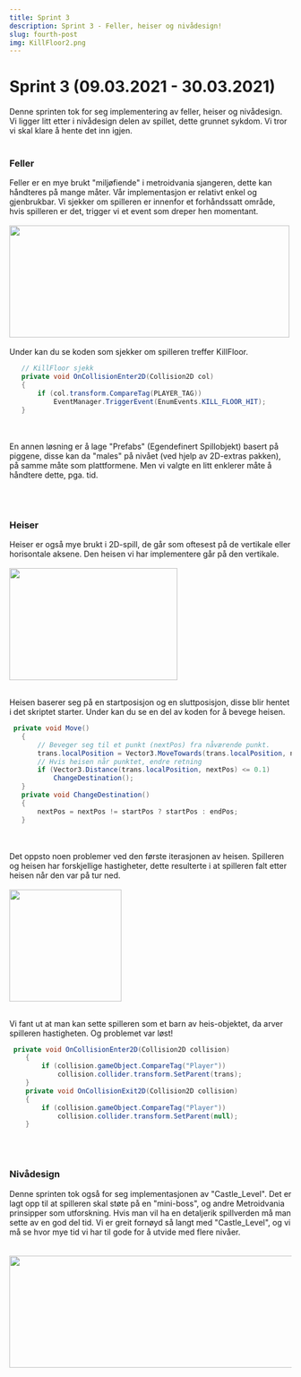 ```yaml
---
title: Sprint 3
description: Sprint 3 - Feller, heiser og nivådesign!
slug: fourth-post
img: KillFloor2.png
---
```

# Sprint 3  (09.03.2021 - 30.03.2021)
Denne sprinten tok for seg implementering av feller, heiser og nivådesign. Vi ligger litt etter i nivådesign delen av spillet, 
dette grunnet sykdom. Vi tror vi skal klare å hente det inn igjen.
<br><br/>

### Feller
Feller er en mye brukt "miljøfiende" i metroidvania sjangeren, dette kan håndteres på mange måter. Vår implementasjon er relativt enkel og gjenbrukbar.
Vi sjekker om spilleren er innenfor et forhåndssatt område, hvis spilleren er det, trigger vi et event som dreper
hen momentant.
<br><br/>
<img src="https://i.imgur.com/g5ycQPT.gif" width="500" height="200" />
<br><br/>
Under kan du se koden som sjekker om spilleren treffer KillFloor.
 ``` csharp
    // KillFloor sjekk
    private void OnCollisionEnter2D(Collision2D col)
    {
        if (col.transform.CompareTag(PLAYER_TAG))
            EventManager.TriggerEvent(EnumEvents.KILL_FLOOR_HIT);
    }
 ```
<br></br>
En annen løsning er å lage "Prefabs" (Egendefinert Spillobjekt) basert på piggene, disse kan da "males" på
nivået (ved hjelp av 2D-extras pakken), på samme måte som plattformene. Men vi valgte en litt enklerer måte å håndtere dette, pga. tid.

<br><br/>
### Heiser
Heiser er også mye brukt i 2D-spill, de går som oftesest på de vertikale eller horisontale aksene. Den heisen vi har implementere går på den
vertikale.
<br><br/>
<img src="https://i.imgur.com/Qa98tif.gif" width="300" height="200" />
<br><br/>

Heisen baserer seg på en startposisjon og en sluttposisjon, disse blir hentet i det skriptet starter. Under kan du se en del av 
koden for å bevege heisen.
 ``` csharp
  private void Move()
    {
        // Beveger seg til et punkt (nextPos) fra nåværende punkt.
        trans.localPosition = Vector3.MoveTowards(trans.localPosition, nextPos, speed * Time.deltaTime);
        // Hvis heisen når punktet, endre retning
        if (Vector3.Distance(trans.localPosition, nextPos) <= 0.1)
            ChangeDestination(); 
    }
    private void ChangeDestination()
    {
        nextPos = nextPos != startPos ? startPos : endPos;
    }
 ```
<br><br/>
Det oppsto noen problemer ved den første iterasjonen av heisen. Spilleren og heisen har forskjellige hastigheter, dette resulterte i at
spilleren falt etter heisen når den var på tur ned.
<br><br/>
<img src="https://i.imgur.com/obqO64T.gif" width="200" height="200" />
<br><br/>

Vi fant ut at man kan sette spilleren som et barn av heis-objektet, da arver
spilleren hastigheten. Og problemet var løst!
 ``` csharp
  private void OnCollisionEnter2D(Collision2D collision)
     {
         if (collision.gameObject.CompareTag("Player"))
             collision.collider.transform.SetParent(trans);
     }
     private void OnCollisionExit2D(Collision2D collision)
     {
         if (collision.gameObject.CompareTag("Player"))
             collision.collider.transform.SetParent(null); 
     }
 ```

<br><br/>
### Nivådesign
Denne sprinten tok også for seg implementasjonen av "Castle_Level". Det er lagt opp til at spilleren skal støte på en "mini-boss", og andre
Metroidvania prinsipper som utforskning. 
Hvis man vil ha en detaljerik spillverden må man sette av en god del tid. Vi er greit fornøyd så langt med "Castle_Level", og vi må 
se hvor mye tid vi har til gode for å utvide med flere nivåer.  
<br><br/>
<img src="https://i.imgur.com/pOVfXGA.png" width="720" height="200" />
<br><br/>








